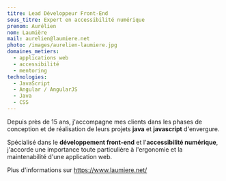 ```yaml
---
titre: Lead Développeur Front-End
sous_titre: Expert en accessibilité numérique
prenom: Aurélien
nom: Laumière
mail: aurelien@laumiere.net
photo: /images/aurelien-laumiere.jpg
domaines_metiers:
  - applications web
  - accessibilité
  - mentoring
technologies:
  - JavaScript
  - Angular / AngularJS
  - Java
  - CSS
---
```


Depuis près de 15 ans, j'accompagne mes clients dans les phases de conception et de réalisation de leurs projets **java** et **javascript** d'envergure.

Spécialisé dans le **développement front-end** et l'**accessibilité numérique**, j'accorde une importance toute particulière à l'ergonomie et la maintenabilité d'une application web.

Plus d'informations sur https://www.laumiere.net/

